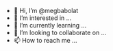 - 👋 Hi, I’m @megbabolat
- 👀 I’m interested in ...
- 🌱 I’m currently learning ...
- 💞️ I’m looking to collaborate on ...
- 📫 How to reach me ...

<!---
megbabolat/megbabolat is a ✨ special ✨ repository because its `README.md` (this file) appears on your GitHub profile.
You can click the Preview link to take a look at your changes.
--->
